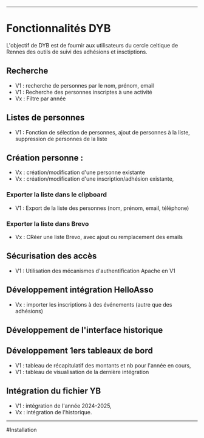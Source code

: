 --------------------------------------------------
# Fonctionnalités DYB
L'objectif de DYB est de fournir aux utilisateurs du cercle celtique de Rennes des outils de suivi des adhésions et insctiptions.

## Recherche
- V1 : recherche de personnes par le nom, prénom, email
- V1 : Recherche des personnes inscriptes à une activité
- Vx : Filtre par année
## Listes de personnes
- V1 : Fonction de sélection de personnes, ajout de personnes à la liste, suppression de personnes de la liste

## Création personne :
- Vx : création/modification d'une personne existante
- Vx : création/modification d'une inscription/adhésion existante,

### Exporter la liste dans le clipboard
- V1 : Export de la liste des personnes (nom, prénom, email, téléphone)

### Exporter la liste dans Brevo
- Vx : CRéer une liste Brevo, avec ajout ou remplacement des emails

## Sécurisation des accès
- V1 : Utilisation des mécanismes d'authentification Apache en V1

## Développement intégration HelloAsso
- Vx : importer les inscriptions à des événements (autre que des adhésions)

## Développement de l'interface historique 


## Développement 1ers tableaux de bord 
- V1 : tableau de récapitulatif des montants et nb pour l'année en cours,
- V1 : tableau de visualisation de la dernière intégration

## Intégration du fichier YB
- V1 : intégration de l'année 2024-2025,
- Vx : intégration de l'historique.
----------------------------------------------------------------------------------------
#Installation

    
